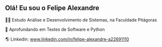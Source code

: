 ##  Olá! Eu sou o Felipe Alexandre


🧑‍💻 Estudo Análise e Desenvolvimento de Sistemas, na Faculdade Pitágoras

🚀 Aprofundando em Testes de Software e Python

🌎 Linkedin: www.linkedin.com/in/felipe-alexandre-a22691110
